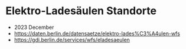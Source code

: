 # Elektro-Ladesäulen Standorte

- 2023 December
- https://daten.berlin.de/datensaetze/elektro-lades%C3%A4ulen-wfs
- https://gdi.berlin.de/services/wfs/eladesaeulen